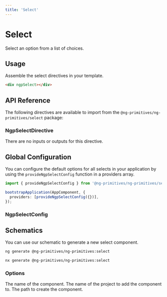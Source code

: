 ```yaml
---
title: 'Select'
---
```


# Select

Select an option from a list of choices.

<docs-example name="select"></docs-example>

## Usage

Assemble the select directives in your template.

```html
<div ngpSelect></div>
```

## API Reference

The following directives are available to import from the `@ng-primitives/ng-primitives/select` package:

### NgpSelectDirective

There are no inputs or outputs for this directive.

## Global Configuration

You can configure the default options for all selects in your application by using the `provideNgpSelectConfig` function in a providers array.

```ts
import { provideNgpSelectConfig } from '@ng-primitives/ng-primitives/select';

bootstrapApplication(AppComponent, {
  providers: [provideNgpSelectConfig({})],
});
```

### NgpSelectConfig

## Schematics

You can use our schematic to generate a new select component.

<CodeGroup>

```bash Angular CLI
ng generate @ng-primitives/ng-primitives:select
```

```bash Nx
nx generate @ng-primitives/ng-primitives:select
```

</CodeGroup>

### Options

<ResponseField name="name" type="string">
  The name of the component.
</ResponseField>

<ResponseField name="project" type="string">
  The name of the project to add the component to.
</ResponseField>

<ResponseField name="path" type="string">
  The path to create the component.
</ResponseField>
